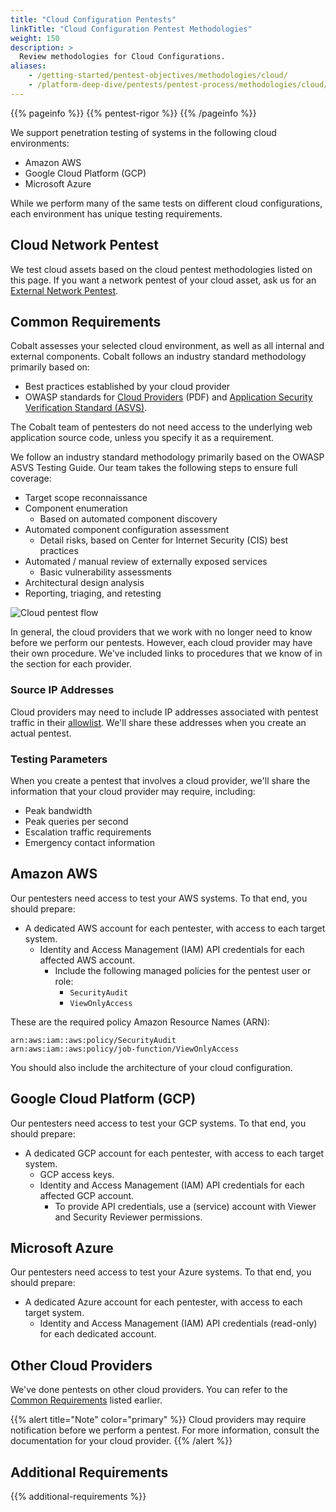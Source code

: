 ```yaml
---
title: "Cloud Configuration Pentests"
linkTitle: "Cloud Configuration Pentest Methodologies"
weight: 150
description: >
  Review methodologies for Cloud Configurations.
aliases:
    - /getting-started/pentest-objectives/methodologies/cloud/
    - /platform-deep-dive/pentests/pentest-process/methodologies/cloud/
---
```


{{% pageinfo %}}
{{% pentest-rigor %}}
{{% /pageinfo %}}

We support penetration testing of systems in the following cloud environments:

- Amazon AWS
- Google Cloud Platform (GCP)
- Microsoft Azure

While we perform many of the same tests on different cloud configurations, each environment
has unique testing requirements.

## Cloud Network Pentest
<!-- I cover needed content from
https://cobaltio.zendesk.com/hc/en-us/articles/360057567991-Cloud-Configuration-Review-VS-Cloud-Network-Pentest
here: -->

We test cloud assets based on the cloud pentest methodologies listed on this
page. If you want a network pentest of your cloud asset, ask us for an [External
Network Pentest](/methodologies/external-network/).

## Common Requirements

Cobalt assesses your selected cloud environment, as well as all internal and external components. Cobalt
follows an industry standard methodology primarily based on:

- Best practices established by your cloud provider
- OWASP standards for [Cloud Providers](https://owasp.org/www-pdf-archive/Cloud-Top10-Security-Risks.pdf) (PDF)
  and [Application Security Verification Standard (ASVS)](/getting-started/glossary/#application-security-verification-standard-asvs).

The Cobalt team of pentesters do not need access to the underlying web application
source code, unless you specify it as a requirement.

We follow an industry standard methodology primarily based on the OWASP ASVS
Testing Guide. Our team takes the following steps to ensure full coverage:

- Target scope reconnaissance
- Component enumeration
  - Based on automated component discovery
- Automated component configuration assessment
  - Detail risks, based on Center for Internet Security (CIS) best practices
- Automated / manual review of externally exposed services
  - Basic vulnerability assessments
- Architectural design analysis
- Reporting, triaging, and retesting

![Cloud pentest flow](/gsg/CloudPentest.png)

In general, the cloud providers that we work with no longer need to know before
we perform our pentests. However, each cloud provider may have their own procedure.
We've included links to procedures that we know of in the section for each provider.

### Source IP Addresses

Cloud providers may need to include IP addresses associated with pentest traffic in
their [allowlist](/getting-started/glossary/#allowlist). We'll share these addresses when you
create an actual pentest.

### Testing Parameters

When you create a pentest that involves a cloud provider, we'll share the information
that your cloud provider may require, including:

- Peak bandwidth
- Peak queries per second
- Escalation traffic requirements
- Emergency contact information

## Amazon AWS

Our pentesters need access to test your AWS systems. To that end, you should prepare:

- A dedicated AWS account for each pentester, with access to each target system.
  - Identity and Access Management (IAM) API credentials for each affected AWS account.
    - Include the following managed policies for the pentest user or role:
      - `SecurityAudit`
      - `ViewOnlyAccess`

These are the required policy Amazon Resource Names (ARN):

```
arn:aws:iam::aws:policy/SecurityAudit
arn:aws:iam::aws:policy/job-function/ViewOnlyAccess
```

You should also include the architecture of your cloud configuration.

## Google Cloud Platform (GCP)

Our pentesters need access to test your GCP systems. To that end, you should prepare:

- A dedicated GCP account for each pentester, with access to each target system.
  - GCP access keys.
  - Identity and Access Management (IAM) API credentials for each affected GCP account.
    - To provide API credentials, use a (service) account with Viewer and Security Reviewer
      permissions.

## Microsoft Azure

Our pentesters need access to test your Azure systems. To that end, you should prepare:
- A dedicated Azure account for each pentester, with access to each target system.
  - Identity and Access Management (IAM) API credentials (read-only) for each dedicated account.

## Other Cloud Providers

We've done pentests on other cloud providers. You can refer to the
[Common Requirements](#common-requirements) listed earlier.

{{% alert title="Note" color="primary" %}}
Cloud providers may require notification before we perform a pentest. For
more information, consult the documentation for your cloud provider.
{{% /alert %}}

## Additional Requirements

{{% additional-requirements %}}

